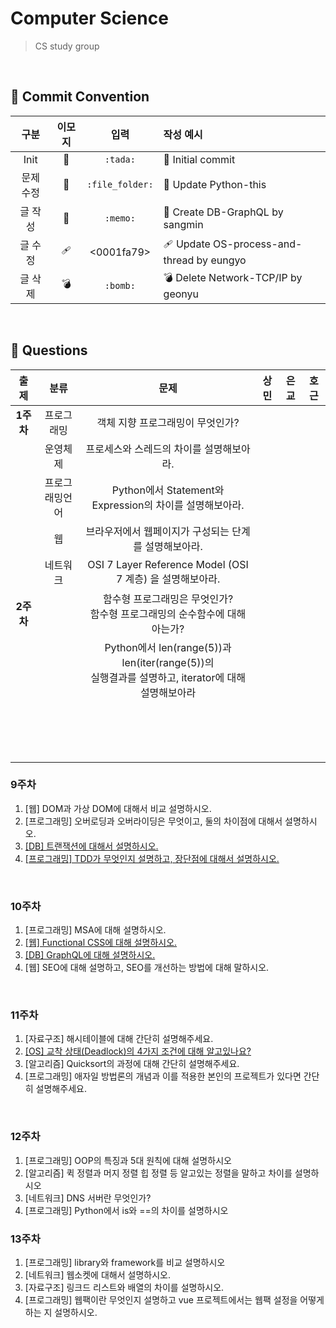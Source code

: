 # Computer Science

> CS study group

<br>

## 🔨 Commit Convention

|   구분    |    이모지     |      입력       | 작성 예시                                |
| :-------: | :-----------: | :-------------: | :--------------------------------------- |
|   Init    |    :tada:     |    `:tada:`     | 🎉 Initial commit                         |
| 문제 수정 | :file_folder: | `:file_folder:` | 📁 Update Python-this                     |
|  글 작성  |    :memo:     |    `:memo:`     | 📝 Create DB-GraphQL by sangmin           |
|  글 수정  |       🩹       |   <0001fa79>    | 🩹 Update OS-process-and-thread by eungyo |
|  글 삭제  |    :bomb:     |    `:bomb:`     | 💣 Delete Network-TCP/IP by geonyu        |

<br>

## 📜 Questions

|   출제    |      분류      |                             문제                             | 상민 | 은교 | 호근 |
| :-------: | :------------: | :----------------------------------------------------------: | :--: | :--: | :--: |
| **1주차** |   프로그래밍   |               객체 지향 프로그래밍이 무엇인가?               |      |      |      |
|           |    운영체제    |           프로세스와 스레드의 차이를 설명해보아라.           |      |      |      |
|           | 프로그래밍언어 |   Python에서 Statement와 Expression의 차이를 설명해보아라.   |      |      |      |
|           |       웹       |    브라우저에서 웹페이지가 구성되는 단계를 설명해보아라.     |      |      |      |
|           |    네트워크    |  OSI 7 Layer Reference Model (OSI 7 계층) 을 설명해보아라.   |      |      |      |
| **2주차** |                | 함수형 프로그래밍은 무엇인가?<br />함수형 프로그래밍의 순수함수에 대해 아는가? |      |      |      |
|           |                | Python에서 len(range(5))과 len(iter(range(5))의<br />실행결과를 설명하고, iterator에 대해 설명해보아라 |      |      |      |
|           |                |                                                              |      |      |      |
|           |                |                                                              |      |      |      |
|           |                |                                                              |      |      |      |
|           |                |                                                              |      |      |      |
|           |                |                                                              |      |      |      |
|           |                |                                                              |      |      |      |
|           |                |                                                              |      |      |      |
|           |                |                                                              |      |      |      |
|           |                |                                                              |      |      |      |
|           |                |                                                              |      |      |      |
|           |                |                                                              |      |      |      |
|           |                |                                                              |      |      |      |
|           |                |                                                              |      |      |      |
|           |                |                                                              |      |      |      |
|           |                |                                                              |      |      |      |
|           |                |                                                              |      |      |      |

### 9주차

1. [웹] DOM과 가상 DOM에 대해서 비교 설명하시오.
2. [프로그래밍] 오버로딩과 오버라이딩은 무엇이고, 둘의 차이점에 대해서 설명하시오.
3. [[DB] 트랜잭션에 대해서 설명하시오.](./DB/Transaction)
4. [[프로그래밍] TDD가 무엇인지 설명하고, 장단점에 대해서 설명하시오.](./Software%20Engineering/TDD)

<br>

### 10주차

1. [프로그래밍] MSA에 대해 설명하시오.
2. [[웹] Functional CSS에 대해 설명하시오.](./Web/Functional_CSS)
3. [[DB] GraphQL에 대해 설명하시오.](./DB/GraphQL)
4. [웹] SEO에 대해 설명하고, SEO를 개선하는 방법에 대해 말하시오.

<br>

### 11주차

1. [자료구조] 해시테이블에 대해 간단히 설명해주세요.
2. [[OS] 교착 상태(Deadlock)의 4가지 조건에 대해 알고있나요?](./OS/Deadlock)
3. [알고리즘] Quicksort의 과정에 대해 간단히 설명해주세요.
4. [프로그래밍] 애자일 방법론의 개념과 이를 적용한 본인의 프로젝트가 있다면 간단히 설명해주세요.

<br>

### 12주차

1. [프로그래밍] OOP의 특징과 5대 원칙에 대해 설명하시오
2. [알고리즘] 퀵 정렬과 머지 정렬 힙 정렬 등 알고있는 정렬을 말하고 차이를 설명하시오
3. [네트워크] DNS 서버란 무엇인가?
4. [프로그래밍] Python에서 is와 ==의 차이를 설명하시오

### 13주차

1. [프로그래밍] library와 framework를 비교 설명하시오
2. [네트워크] 웹소켓에 대해서 설명하시오.
3. [자료구조] 링크드 리스트와 배열의 차이를 설명하시오.
4. [프로그래밍] 웹팩이란 무엇인지 설명하고 vue 프로젝트에서는 웹팩 설정을 어떻게 하는 지 설명하시오.
